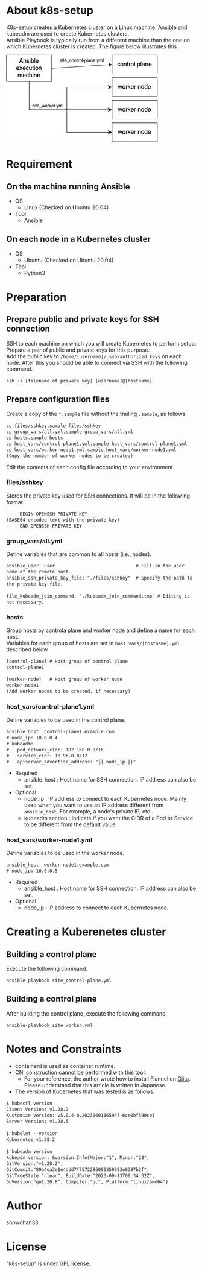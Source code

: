 # About k8s-setup

K8s-setup creates a Kubernetes cluster on a Linux machine. Ansible and kubeadm are used to create Kubernetes clusters.<br>
Ansible Playbook is typically run from a different machine than the one on which Kubernetes cluster is created. The figure below illustrates this.

![](./doc/k8s-setup.png)

# Requirement

## On the machine running Ansible

* OS
    * Linux (Checked on Ubuntu 20.04)
* Tool
    * Ansible

## On each node in a Kubernetes cluster

* OS
    * Ubuntu (Checked on Ubuntu 20.04)
* Tool
    * Python3

# Preparation

## Prepare public and private keys for SSH connection

SSH to each machine on which you will create Kubernetes to perform setup. Prepare a pair of public and private keys for this purpose.<br>
Add the public key to ``/home/[username]/.ssh/authorized_keys`` on each node. After this you should be able to connect via SSH with the following command.

```
ssh -i [filename of private key] [username]@[hostname]
```

## Prepare configuration files
Create a copy of the ``*.sample`` file without the trailing ``.sample``, as follows.

```
cp files/sshkey.sample files/sshkey
cp group_vars/all.yml.sample group_vars/all.yml
cp hosts.sample hosts
cp host_vars/control-plane1.yml.sample host_vars/control-plane1.yml
cp host_vars/worker-node1.yml.sample host_vars/worker-node1.yml
(Copy the number of worker nodes to be created)
```

Edit the contents of each config file according to your environment.

### files/sshkey

Stores the private key used for SSH connections. It will be in the following format.
```
-----BEGIN OPENSSH PRIVATE KEY-----
(BASE64-encoded text with the private key)
-----END OPENSSH PRIVATE KEY-----
```

### group_vars/all.yml

Define variables that are common to all hosts (i.e., nodes).
```
ansible_user: user                              # Fill in the user name of the remote host.
ansible_ssh_private_key_file: "./files/sshkey"  # Specify the path to the private key file.

file_kubeadm_join_command: "./kubeadm_join_command.tmp" # Editing is not necessary.
```

### hosts

Group hosts by controla plane and worker node and define a name for each host.<br>
Variables for each group of hosts are set in ``host_vars/[hostname].yml`` described below.
```
[control-plane] # Host group of control plane
control-plane1

[worker-node]   # Host group of worker node 
worker-node1
(Add worker nodes to be created, if necessary)
```

### host_vars/control-plane1.yml

Define variables to be used in the control plane.<br>

```
ansible_host: control-plane1.example.com
# node_ip: 10.0.0.4
# kubeadm:
#   pod_network_cidr: 192.168.0.0/16
#   service_cidr: 10.96.0.0/12
#   apiserver_advertise_address: "{{ node_ip }}"
```

* Required
    * ansible_host : Host name for SSH connection. IP address can also be set.
* Optional
    * node_ip : IP address to connect to each Kubernetes node. Mainly used when you want to use an IP address different from ``ansible_host``. For example, a node's private IP, etc.
    * kubeadm section : Indicate if you want the CIDR of a Pod or Service to be different from the default value.

### host_vars/worker-node1.yml

Define variables to be used in the worker node.<br>

```
ansible_host: worker-node1.example.com
# node_ip: 10.0.0.5
```

* Required
    * ansible_host : Host name for SSH connection. IP address can also be set.
* Optional
    * node_ip : IP address to connect to each Kubernetes node.

# Creating a Kuberenetes cluster

## Building a control plane

Execute the following command.
```
ansible-playbook site_control-plane.yml
```

## Building a control plane

After building the control plane, execute the following command.
```
ansible-playbook site_worker.yml
```

# Notes and Constraints

* containerd is used as container runtime.
* CNI construction cannot be performed with this tool.
    * For your reference, the author wrote how to install Flannel on [Qiita](https://qiita.com/showchan33/items/02e4a5f02b08c08d7813#4-cni%E3%81%AE%E3%82%A4%E3%83%B3%E3%82%B9%E3%83%88%E3%83%BC%E3%83%AB). Please understand that this article is written in Japanese.
* The version of Kubernetes that was tested is as follows.

```
$ kubectl version
Client Version: v1.28.2
Kustomize Version: v5.0.4-0.20230601165947-6ce0bf390ce3
Server Version: v1.28.5

$ kubelet --version
Kubernetes v1.28.2

$ kubeadm version
kubeadm version: &version.Info{Major:"1", Minor:"28", GitVersion:"v1.28.2", GitCommit:"89a4ea3e1e4ddd7f7572286090359983e0387b2f", GitTreeState:"clean", BuildDate:"2023-09-13T09:34:32Z", GoVersion:"go1.20.8", Compiler:"gc", Platform:"linux/amd64"}
```

# Author
showchan33

# License
"k8s-setup" is under [GPL license](https://www.gnu.org/licenses/licenses.en.html).
 
